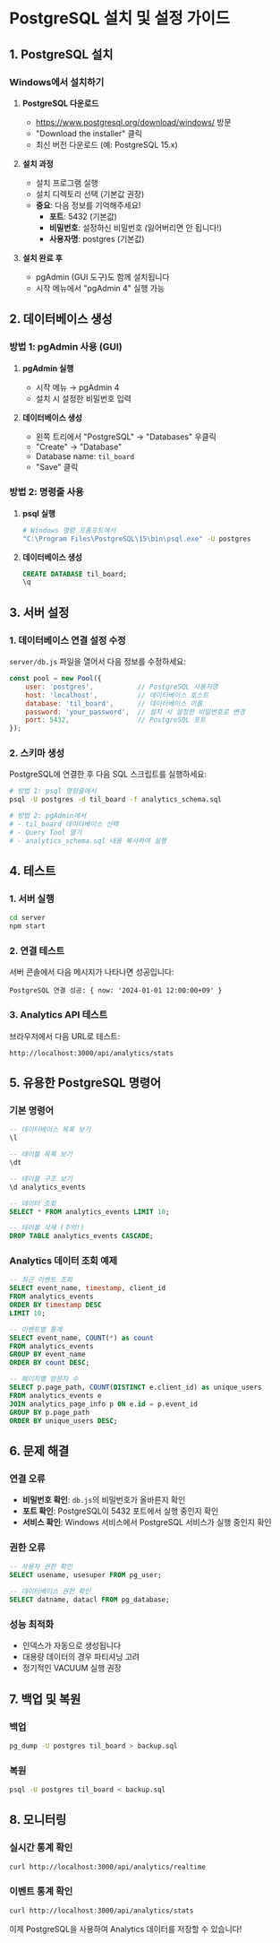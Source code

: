 # PostgreSQL 설치 및 설정 가이드

## 1. PostgreSQL 설치

### Windows에서 설치하기

1. **PostgreSQL 다운로드**
   - https://www.postgresql.org/download/windows/ 방문
   - "Download the installer" 클릭
   - 최신 버전 다운로드 (예: PostgreSQL 15.x)

2. **설치 과정**
   - 설치 프로그램 실행
   - 설치 디렉토리 선택 (기본값 권장)
   - **중요**: 다음 정보를 기억해주세요!
     - **포트**: 5432 (기본값)
     - **비밀번호**: 설정하신 비밀번호 (잃어버리면 안 됩니다!)
     - **사용자명**: postgres (기본값)

3. **설치 완료 후**
   - pgAdmin (GUI 도구)도 함께 설치됩니다
   - 시작 메뉴에서 "pgAdmin 4" 실행 가능

## 2. 데이터베이스 생성

### 방법 1: pgAdmin 사용 (GUI)

1. **pgAdmin 실행**
   - 시작 메뉴 → pgAdmin 4
   - 설치 시 설정한 비밀번호 입력

2. **데이터베이스 생성**
   - 왼쪽 트리에서 "PostgreSQL" → "Databases" 우클릭
   - "Create" → "Database"
   - Database name: `til_board`
   - "Save" 클릭

### 방법 2: 명령줄 사용

1. **psql 실행**
   ```bash
   # Windows 명령 프롬프트에서
   "C:\Program Files\PostgreSQL\15\bin\psql.exe" -U postgres
   ```

2. **데이터베이스 생성**
   ```sql
   CREATE DATABASE til_board;
   \q
   ```

## 3. 서버 설정

### 1. 데이터베이스 연결 설정 수정

`server/db.js` 파일을 열어서 다음 정보를 수정하세요:

```javascript
const pool = new Pool({
    user: 'postgres',           // PostgreSQL 사용자명
    host: 'localhost',          // 데이터베이스 호스트
    database: 'til_board',      // 데이터베이스 이름
    password: 'your_password',  // 설치 시 설정한 비밀번호로 변경
    port: 5432,                 // PostgreSQL 포트
});
```

### 2. 스키마 생성

PostgreSQL에 연결한 후 다음 SQL 스크립트를 실행하세요:

```bash
# 방법 1: psql 명령줄에서
psql -U postgres -d til_board -f analytics_schema.sql

# 방법 2: pgAdmin에서
# - til_board 데이터베이스 선택
# - Query Tool 열기
# - analytics_schema.sql 내용 복사하여 실행
```

## 4. 테스트

### 1. 서버 실행
```bash
cd server
npm start
```

### 2. 연결 테스트
서버 콘솔에서 다음 메시지가 나타나면 성공입니다:
```
PostgreSQL 연결 성공: { now: '2024-01-01 12:00:00+09' }
```

### 3. Analytics API 테스트
브라우저에서 다음 URL로 테스트:
```
http://localhost:3000/api/analytics/stats
```

## 5. 유용한 PostgreSQL 명령어

### 기본 명령어
```sql
-- 데이터베이스 목록 보기
\l

-- 테이블 목록 보기
\dt

-- 테이블 구조 보기
\d analytics_events

-- 데이터 조회
SELECT * FROM analytics_events LIMIT 10;

-- 테이블 삭제 (주의!)
DROP TABLE analytics_events CASCADE;
```

### Analytics 데이터 조회 예제
```sql
-- 최근 이벤트 조회
SELECT event_name, timestamp, client_id 
FROM analytics_events 
ORDER BY timestamp DESC 
LIMIT 10;

-- 이벤트별 통계
SELECT event_name, COUNT(*) as count
FROM analytics_events 
GROUP BY event_name 
ORDER BY count DESC;

-- 페이지별 방문자 수
SELECT p.page_path, COUNT(DISTINCT e.client_id) as unique_users
FROM analytics_events e
JOIN analytics_page_info p ON e.id = p.event_id
GROUP BY p.page_path
ORDER BY unique_users DESC;
```

## 6. 문제 해결

### 연결 오류
- **비밀번호 확인**: `db.js`의 비밀번호가 올바른지 확인
- **포트 확인**: PostgreSQL이 5432 포트에서 실행 중인지 확인
- **서비스 확인**: Windows 서비스에서 PostgreSQL 서비스가 실행 중인지 확인

### 권한 오류
```sql
-- 사용자 권한 확인
SELECT usename, usesuper FROM pg_user;

-- 데이터베이스 권한 확인
SELECT datname, datacl FROM pg_database;
```

### 성능 최적화
- 인덱스가 자동으로 생성됩니다
- 대용량 데이터의 경우 파티셔닝 고려
- 정기적인 VACUUM 실행 권장

## 7. 백업 및 복원

### 백업
```bash
pg_dump -U postgres til_board > backup.sql
```

### 복원
```bash
psql -U postgres til_board < backup.sql
```

## 8. 모니터링

### 실시간 통계 확인
```bash
curl http://localhost:3000/api/analytics/realtime
```

### 이벤트 통계 확인
```bash
curl http://localhost:3000/api/analytics/stats
```

이제 PostgreSQL을 사용하여 Analytics 데이터를 저장할 수 있습니다! 